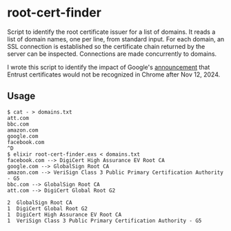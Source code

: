 # root-cert-finder

Script to identify the root certificate issuer for a list of domains. It reads
a list of domain names, one per line, from standard input. For each domain, an
SSL connection is established so the certificate chain returned by the server
can be inspected. Connections are made concurrently to domains.

I wrote this script to identify the impact of Google's [announcement][1] that
Entrust certificates would not be recognized in Chrome after Nov 12, 2024.

[1]: https://security.googleblog.com/2024/06/sustaining-digital-certificate-security.html

## Usage

```console
$ cat - > domains.txt
att.com
bbc.com
amazon.com
google.com
facebook.com
^D
$ elixir root-cert-finder.exs < domains.txt
facebook.com --> DigiCert High Assurance EV Root CA
google.com --> GlobalSign Root CA
amazon.com --> VeriSign Class 3 Public Primary Certification Authority - G5
bbc.com --> GlobalSign Root CA
att.com --> DigiCert Global Root G2

2  GlobalSign Root CA
1  DigiCert Global Root G2
1  DigiCert High Assurance EV Root CA
1  VeriSign Class 3 Public Primary Certification Authority - G5
```
